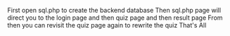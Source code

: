First open sql.php to create the backend database
Then sql.php page will direct you to the login page and then quiz page and then result page
From then you can revisit the quiz page again to rewrite the quiz
That's All
